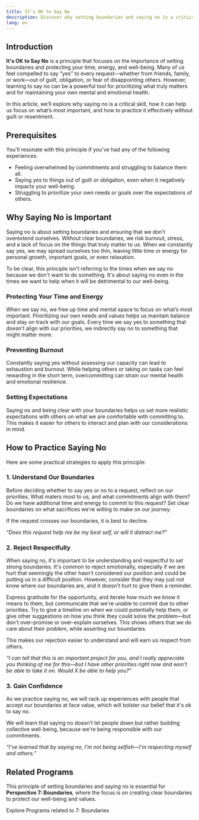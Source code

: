 ```yaml
---
title: It's OK to Say No
description: Discover why setting boundaries and saying no is a critical skill for prioritizing what truly matters and maintaining your well-being.
lang: en  
---
```


## Introduction  

**It's OK to Say No** is a principle that focuses on the importance of setting boundaries and protecting your time, energy, and well-being. Many of us feel compelled to say “yes” to every request—whether from friends, family, or work—out of guilt, obligation, or fear of disappointing others. However, learning to say no can be a powerful tool for prioritizing what truly matters and for maintaining your own mental and emotional health.

In this article, we’ll explore why saying no is a critical skill, how it can help us focus on what’s most important, and how to practice it effectively without guilt or resentment.

## Prerequisites  

You'll resonate with this principle if you've had any of the following experiences:
- Feeling overwhelmed by commitments and struggling to balance them all.  
- Saying yes to things out of guilt or obligation, even when it negatively impacts your well-being.  
- Struggling to prioritize your own needs or goals over the expectations of others.

## Why Saying No is Important  

Saying no is about setting boundaries and ensuring that we don’t overextend ourselves. Without clear boundaries, we risk burnout, stress, and a lack of focus on the things that truly matter to us. When we constantly say yes, we may spread ourselves too thin, leaving little time or energy for personal growth, important goals, or even relaxation.

To be clear, this principle isn't referring to the times when we say no because we don't want to do something. It's about saying no even in the times we want to help when it will be detrimental to our well-being.

### Protecting Your Time and Energy  

When we say no, we free up time and mental space to focus on what’s most important. Prioritizing our own needs and values helps us maintain balance and stay on track with our goals. Every time we say yes to something that doesn't align with our priorities, we indirectly say no to something that might matter more.

### Preventing Burnout

Constantly saying yes without assessing our capacity can lead to exhaustion and burnout. While helping others or taking on tasks can feel rewarding in the short term, overcommitting can strain our mental health and emotional resilience.

### Setting Expectations

Saying no and being clear with your boundaries helps us set more realistic expectations with others on what we are comfortable with committing to. This makes it easier for others to interact and plan with our considerations in mind.

## How to Practice Saying No  

Here are some practical strategies to apply this principle:

### 1. Understand Our Boundaries

Before deciding whether to say yes or no to a request, reflect on our priorities. What maters most to us, and what commitments align with them? Do we have additional time and energy to commit to this request? Set clear boundaries on what sacrifices we're willing to make on our journey.

If the request crosses our boundaries, it is best to decline.

_“Does this request help me be my best self, or will it distract me?”_

### 2. Reject Respectfully

When saying no, it's important to be understanding and respectful to set strong boundaries. It's common to reject emotionally, especially if we are hurt that seemingly the other hasn't considered our position and could be putting us in a difficult position. However, consider that they may just not know where our boundaries are, and it doesn't hurt to give them a reminder. 

Express gratitude for the opportunity, and iterate how much we know it means to them, but communicate that we're unable to commit due to other priorities. Try to give a timeline on when we could potentially help them, or give other suggestions on how you think they could solve the problem—but don't over-promise or over-explain ourselves. This shows others that we do care about their problem, while asserting our boundaries.

This makes our rejection easier to understand and will earn us respect from others.

_“I can tell that this is an important project for you, and I really appreciate you thinking of me for this—but I have other priorities right now and won’t be able to take it on. Would X be able to help you?”_

### 3. Gain Confidence

As we practice saying no, we will rack up experiences with people that accept our boundaries at face value, which will bolster our belief that it's ok to say no.

We will learn that saying no doesn’t let people down but rather building collective well-being, because we're being responsible with our commitments.

_“I’ve learned that by saying no, I’m not being selfish—I’m respecting myself and others.”_

## Related Programs  

This principle of setting boundaries and saying no is essential for **Perspective 7: Boundaries**, where the focus is on creating clear boundaries to protect our well-being and values.

<ButtonLink to="/unlock-your-potential/programs?filters=LEVEL_7">Explore Programs related to 7: Boundaries</ButtonLink>
